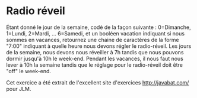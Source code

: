 # Radio réveil #
Étant donné le jour de la semaine, codé de la façon suivante : 0=Dimanche,
1=Lundi, 2=Mardi, ... 6=Samedi, et un booléen vacation indiquant si nous
sommes en vacances, retournez une chaine de caractères de la forme "7:00"
indiquant à quelle heure nous devons régler le radio-réveil. Les jours de la
semaine, nous devons nous réveiller à 7h tandis que nous pouvons dormir
jusqu'à 10h le week-end. Pendant les vacances, il nous faut nous lever à 10h
la semaine tandis que le réglage pour le radio-réveil doit être "off" le
week-end.

Cet exercice a été extrait de l'excellent site d'exercices
http://javabat.com/ pour JLM.

